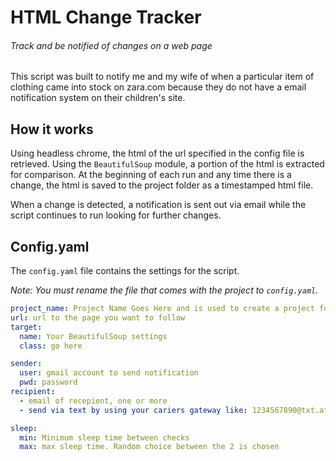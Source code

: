 # HTML Change Tracker
###### Track and be notified of changes on a web page
This script was built to notify me and my wife of when a particular item of clothing came into stock on zara.com because
they do not have a email notification system on their children's site.

## How it works
Using headless chrome, the html of the url specified in the config file is retrieved. Using the `BeautifulSoup` module,
a portion of the html is extracted for comparison. At the beginning of each run and any time there is a change, the html
is saved to the project folder as a timestamped html file.

When a change is detected, a notification is sent out via email while the script continues to run looking for
further changes.

## Config.yaml
The `config.yaml` file contains the settings for the script.

_Note: You must rename the file that comes with the project to `config.yaml`._

```yaml
project_name: Project Name Goes Here and is used to create a project folder
url: url to the page you want to follow
target:
  name: Your BeautifulSoup settings
  class: go here

sender:
  user: gmail account to send notification
  pwd: password
recipient:
  - email of recepient, one or more
  - send via text by using your cariers gateway like: 1234567890@txt.att.net

sleep:
  min: Minimum sleep time between checks
  max: max sleep time. Random choice between the 2 is chosen
```

